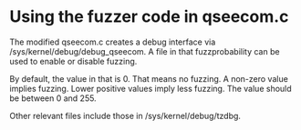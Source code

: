 <h1>Using the fuzzer code in qseecom.c</h1>

The modified qseecom.c creates a debug interface via /sys/kernel/debug/debug_qseecom. A file in that fuzzprobability can be used to enable or disable fuzzing.

By default, the value in that is 0. That means no fuzzing. A non-zero value implies fuzzing. Lower positive values imply less fuzzing. The value should be between 0 and 255.

Other relevant files include those in /sys/kernel/debug/tzdbg.
